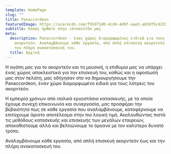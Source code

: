 ```yaml
---
template: HomePage
slug: ""
title: Panaccordeon
featuredImage: https://ucarecdn.com/f55d71d0-4cd4-4d9f-aae3-ab5975c42352/
subtitle: Καλώς ήρθατε στην ιστοσελίδα μας
meta:
  description: Panaccordeon - ένας χώρος διαμορφωμένος ειδικά για τους λάτρεις του
    ακορντεόν. Αναλαμβάνουμε κάθε εργασία, από απλή επισκευή ακορντεόν έως και
    την πλήρη ανακατασκευή του.
  title: Αρχική
---
```

Η αγάπη μας για το ακορντεόν και τη μουσική, η επιθυμία μας να υπάρχει ένας χώρος αποκλειστικά για την επισκευή του, καθώς και η αφοσίωσή μας στον πελάτη, μας οδήγησαν στο να δημιουργήσουμε την Panaccordeon, έναν χώρο διαμορφωμένο ειδικά για τους λάτρεις του ακορντεόν. 

Η εμπειρία χρόνων από ιταλικά εργοστάσια κατασκευής, με τα οποία έχουμε συνεχή επικοινωνία και συνεργασία, μας προσφέρει την βεβαιότητα πως σε κάθε εργασία που αναλαμβάνουμε, καταφέρνουμε να επιτύχουμε άριστο αποτέλεσμα στην πιο λογική τιμή. Ακολουθώντας πιστά τις μεθόδους κατασκευής και επισκευής των μεγάλων εταιρειών, αποκαθιστούμε αλλά και βελτιώνουμε το όργανο με τον καλύτερο δυνατό τρόπο. 

Αναλαμβάνουμε κάθε εργασία, από απλή επισκευή ακορντεόν έως και την πλήρη ανακατασκευή του.